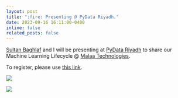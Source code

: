```yaml
---
layout: post
title: ":fire: Presenting @ PyData Riyadh."
date: 2023-09-16 16:11:00-0400
inline: false
related_posts: false
---
```


[Sultan Baghlaf]() and I will be presenting at [PyData Riyadh]() to share our Machine Learning Lifecycle @ [Malaa Technologies]().

To register, please use [this link](https://t.co/r9QiRugygQ).

![](https://pbs.twimg.com/media/F5uydx3XsAAucsx?format=jpg&name=large)

![](https://pbs.twimg.com/media/F5xctJKWMAAWKpB?format=jpg&name=large)